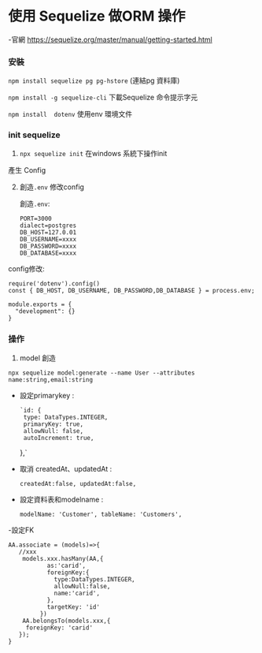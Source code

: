 #  使用 Sequelize 做ORM 操作

-官網 https://sequelize.org/master/manual/getting-started.html

### 安裝

 `npm install sequelize pg pg-hstore`  (連結pg 資料庫)
 
 `npm install -g sequelize-cli`  下載Sequelize 命令提示字元

 `npm install  dotenv` 使用env 環境文件

### init sequelize

1. `npx sequelize init` 在windows 系統下操作init

產生 Config

2. 創造`.env` 修改config

   創造`.env`:
   
       PORT=3000
       dialect=postgres
       DB_HOST=127.0.01
       DB_USERNAME=xxxx
       DB_PASSWORD=xxxx
       DB_DATABASE=xxxx


  config修改:
  
    require('dotenv').config()
    const { DB_HOST, DB_USERNAME, DB_PASSWORD,DB_DATABASE } = process.env;

    module.exports = {
      "development": {}
    }
  
### 操作
1. model 創造

`npx sequelize model:generate --name User --attributes name:string,email:string`

- 設定primarykey :
 
      `id: {
       type: DataTypes.INTEGER,
       primaryKey: true,
       allowNull: false,
       autoIncrement: true,
     },`
     
- 取消 createdAt、updatedAt :
 
    `createdAt:false,
     updatedAt:false,`
     
- 設定資料表和modelname :
 
     `modelName: 'Customer',
      tableName: 'Customers',`

-設定FK

    AA.associate = (models)=>{
       //xxx
        models.xxx.hasMany(AA,{
               as:'carid',
               foreignKey:{
                 type:DataTypes.INTEGER,
                 allowNull:false,
                 name:'carid',
               },
               targetKey: 'id'
             })
        AA.belongsTo(models.xxx,{
         foreignKey: 'carid'
       }); 
    }
 
